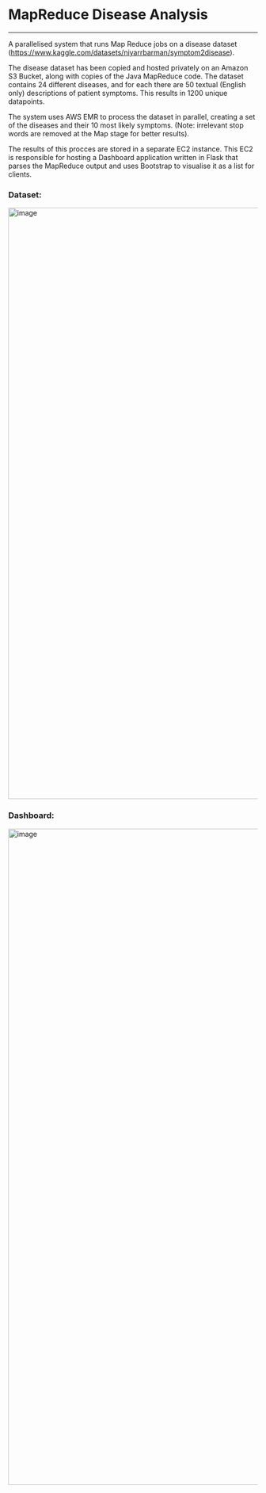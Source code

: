# MapReduce Disease Analysis

---
A parallelised system that runs Map Reduce jobs on a disease dataset (https://www.kaggle.com/datasets/niyarrbarman/symptom2disease). 

The disease dataset has been copied and hosted privately on an Amazon S3 Bucket, along with copies of the Java MapReduce code.
The dataset contains 24 different diseases, and for each there are 50 textual (English only) descriptions of patient symptoms. This results in 1200 unique datapoints.

The system uses AWS EMR to process the dataset in parallel, creating a set of the diseases and their 10 most likely symptoms. (Note: irrelevant stop words are removed
at the Map stage for better results). 

The results of this procces are stored in a separate EC2 instance. This EC2 is responsible for hosting a Dashboard application written in Flask that parses
the MapReduce output and uses Bootstrap to visualise it as a list for clients.


### Dataset:

<img width="1194" alt="image" src="https://github.com/jamesclackett/Disease-Analysis-Dashboard/assets/55019466/2461de26-969d-4830-9b32-3d39c3698cc4">

### Dashboard:

<img width="1325" alt="image" src="https://github.com/jamesclackett/Disease-Analysis-Dashboard/assets/55019466/9c8f2b82-6f25-48c4-803e-bcd85b3164b9">

